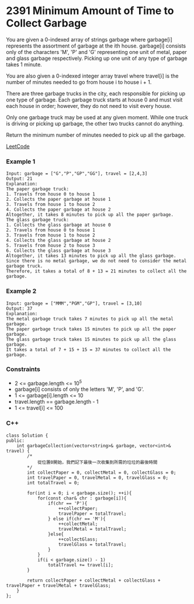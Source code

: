 # 2391 Minimum Amount of Time to Collect Garbage

You are given a 0-indexed array of strings garbage where garbage[i] represents the assortment of garbage at the ith house. garbage[i] consists only of the characters 'M', 'P' and 'G' representing one unit of metal, paper and glass garbage respectively. Picking up one unit of any type of garbage takes 1 minute.

You are also given a 0-indexed integer array travel where travel[i] is the number of minutes needed to go from house i to house i + 1.

There are three garbage trucks in the city, each responsible for picking up one type of garbage. Each garbage truck starts at house 0 and must visit each house in order; however, they do not need to visit every house.

Only one garbage truck may be used at any given moment. While one truck is driving or picking up garbage, the other two trucks cannot do anything.

Return the minimum number of minutes needed to pick up all the garbage.
 
[LeetCode](https://leetcode.cn/problems/minimum-amount-of-time-to-collect-garbage/)

### Example 1

```
Input: garbage = ["G","P","GP","GG"], travel = [2,4,3]
Output: 21
Explanation:
The paper garbage truck:
1. Travels from house 0 to house 1
2. Collects the paper garbage at house 1
3. Travels from house 1 to house 2
4. Collects the paper garbage at house 2
Altogether, it takes 8 minutes to pick up all the paper garbage.
The glass garbage truck:
1. Collects the glass garbage at house 0
2. Travels from house 0 to house 1
3. Travels from house 1 to house 2
4. Collects the glass garbage at house 2
5. Travels from house 2 to house 3
6. Collects the glass garbage at house 3
Altogether, it takes 13 minutes to pick up all the glass garbage.
Since there is no metal garbage, we do not need to consider the metal garbage truck.
Therefore, it takes a total of 8 + 13 = 21 minutes to collect all the garbage.
```

### Example 2

```
Input: garbage = ["MMM","PGM","GP"], travel = [3,10]
Output: 37
Explanation:
The metal garbage truck takes 7 minutes to pick up all the metal garbage.
The paper garbage truck takes 15 minutes to pick up all the paper garbage.
The glass garbage truck takes 15 minutes to pick up all the glass garbage.
It takes a total of 7 + 15 + 15 = 37 minutes to collect all the garbage.
```

### Constraints

* 2 <= garbage.length <= 10<sup>5</sup>
* garbage[i] consists of only the letters 'M', 'P', and 'G'.
* 1 <= garbage[i].length <= 10
* travel.length == garbage.length - 1
* 1 <= travel[i] <= 100

### C++ 

```
class Solution {
public:
    int garbageCollection(vector<string>& garbage, vector<int>& travel) {
        /*
            從位置0開始，我們記下最後一次收集到所需的垃垃的最後時間    
        */
        int collectPaper = 0, collectMetal = 0, collectGlass = 0;
        int travelPaper = 0, travelMetal = 0, travelGlass = 0;
        int totalTravel = 0;

        for(int i = 0; i < garbage.size(); ++i){
            for(const char& chr : garbage[i]){
                if(chr == 'P'){
                    ++collectPaper;
                    travelPaper = totalTravel;
                } else if(chr == 'M'){
                    ++collectMetal;
                    travelMetal = totalTravel;
                }else{
                    ++collectGlass;
                    travelGlass = totalTravel;
                }              
            }
            if(i < garbage.size() - 1)
                totalTravel += travel[i];
        }
        
        return collectPaper + collectMetal + collectGlass + travelPaper + travelMetal + travelGlass;
    }
};
```